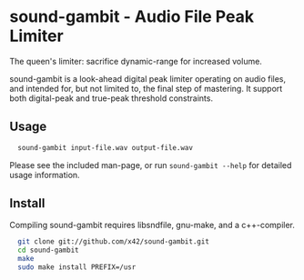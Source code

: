 sound-gambit - Audio File Peak Limiter
======================================

The queen's limiter: sacrifice dynamic-range for increased volume.

sound-gambit is a look-ahead digital peak limiter operating on audio
files, and intended for, but not limited to, the final step of mastering.
It support both digital-peak and true-peak threshold constraints.

Usage
-----

```bash
  sound-gambit input-file.wav output-file.wav
```

Please see the included man-page, or run `sound-gambit --help` for
detailed usage information.

Install
-------

Compiling sound-gambit requires libsndfile, gnu-make, and a c++-compiler.

```bash
  git clone git://github.com/x42/sound-gambit.git
  cd sound-gambit
  make
  sudo make install PREFIX=/usr
```
